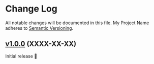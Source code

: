 Change Log
====================================================================================================
All notable changes will be documented in this file.
My Project Name adheres to [Semantic Versioning](http://semver.org/).


[v1.0.0](https://github.com/MyGitHubOrg/my-package-name/tree/v1.0.0) (XXXX-XX-XX)
----------------------------------------------------------------------------------------------------

Initial release 🎉
